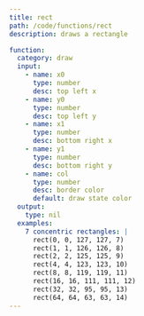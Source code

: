 ```yaml
---
title: rect
path: /code/functions/rect
description: draws a rectangle

function:
  category: draw
  input:
    - name: x0
      type: number
      desc: top left x
    - name: y0
      type: number
      desc: top left y
    - name: x1
      type: number
      desc: bottom right x
    - name: y1
      type: number
      desc: bottom right y
    - name: col
      type: number
      desc: border color
      default: draw state color
  output:
    type: nil
  examples:
    7 concentric rectangles: |
      rect(0, 0, 127, 127, 7)
      rect(1, 1, 126, 126, 8)
      rect(2, 2, 125, 125, 9)
      rect(4, 4, 123, 123, 10)
      rect(8, 8, 119, 119, 11)
      rect(16, 16, 111, 111, 12)
      rect(32, 32, 95, 95, 13)
      rect(64, 64, 63, 63, 14)
---
```

